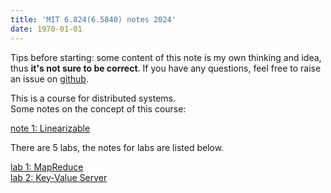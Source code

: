 ```yaml
---
title: 'MIT 6.824(6.5840) notes 2024'
date: 1970-01-01
---
```


Tips before starting: some content of this note is my own thinking and idea, thus **it's not sure to be correct**. If you have any questions, feel free to raise an issue on [github](https://github.com/corporal9736/blog/issues).

This is a course for distributed systems.  
Some notes on the concept of this course:

[note 1: Linearizable](./note1_linearizable.md)


There are 5 labs, the notes for labs are listed below.

[lab 1: MapReduce](./lab1.md)  
[lab 2: Key-Value Server](./lab2.md)  
